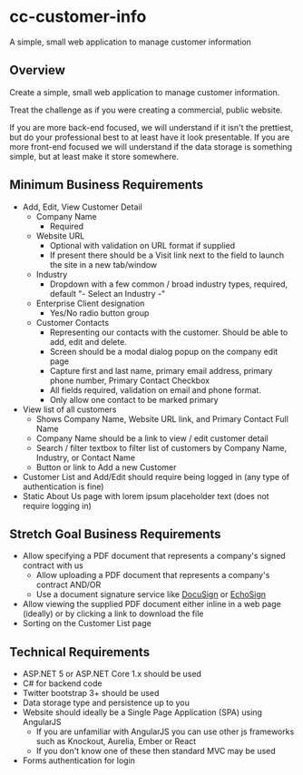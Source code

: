 # cc-customer-info
A simple, small web application to manage customer information

## Overview
Create a simple, small web application to manage customer information.  

Treat the challenge as if you were creating a commercial, public website.

If you are more back-end focused, we will understand if it isn't the prettiest, but do your professional best to at least have it look presentable.
If you are more front-end focused we will understand if the data storage is something simple, but at least make it store somewhere.

## Minimum Business Requirements

* Add, Edit, View Customer Detail
  * Company Name
    * Required
  * Website URL
    * Optional with validation on URL format if supplied
    * If present there should be a Visit link next to the field to launch the site in a new tab/window
  * Industry 
    * Dropdown with a few common / broad industry types, required, default "- Select an Industry -"
  * Enterprise Client designation
    * Yes/No radio button group
  * Customer Contacts
    * Representing our contacts with the customer.  Should be able to add, edit and delete.
    * Screen should be a modal dialog popup on the company edit page
    * Capture first and last name, primary email address, primary phone number, Primary Contact Checkbox
	* All fields required, validation on email and phone format.
    * Only allow one contact to be marked primary
* View list of all customers
  * Shows Company Name, Website URL link, and Primary Contact Full Name
  * Company Name should be a link to view / edit customer detail  
  * Search / filter textbox to filter list of customers by Company Name, Industry, or Contact Name
  * Button or link to Add a new Customer  
* Customer List and Add/Edit should require being logged in (any type of authentication is fine)
* Static About Us page with lorem ipsum placeholder text (does not require logging in)

## Stretch Goal Business Requirements
* Allow specifying a PDF document that represents a company's signed contract with us
  * Allow uploading a PDF document that represents a company's contract AND/OR
  * Use a document signature service like [DocuSign](https://www.docusign.com/) or [EchoSign](https://acrobat.adobe.com/us/en/documents/esignatures.html) 
* Allow viewing the supplied PDF document either inline in a web page (ideally) or by clicking a link to download the file
* Sorting on the Customer List page

## Technical Requirements
* ASP.NET 5 or ASP.NET Core 1.x should be used
* C# for backend code
* Twitter bootstrap 3+ should be used
* Data storage type and persistence up to you
* Website should ideally be a Single Page Application (SPA) using AngularJS
  * If you are unfamiliar with AngularJS you can use other js frameworks such as Knockout, Aurelia, Ember or React
  * If you don't know one of these then standard MVC may be used
* Forms authentication for login

